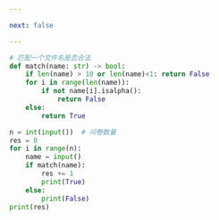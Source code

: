 ```yaml
---

next: false

---
```




<BlogInfo id="1227" title="151.合法名字" author="白日梦想猿" pv=0 read_times=0 pre_cost_time="0分19秒" category="leetcode" tag_list="['leetcode']" create_time="2022.08.27 14:58:46" update_time="2022.08.28 16:55:03" />

```python
# 匹配一个文件名是否合法
def match(name: str) -> bool:
    if len(name) > 10 or len(name)<1: return False
    for i in range(len(name)):
        if not name[i].isalpha():
            return False
    else:
        return True

n = int(input())  # 问卷数量
res = 0
for i in range(n):
    name = input()
    if match(name):
        res += 1
        print(True)
    else:
        print(False)
print(res)
```



<ActionBox />
